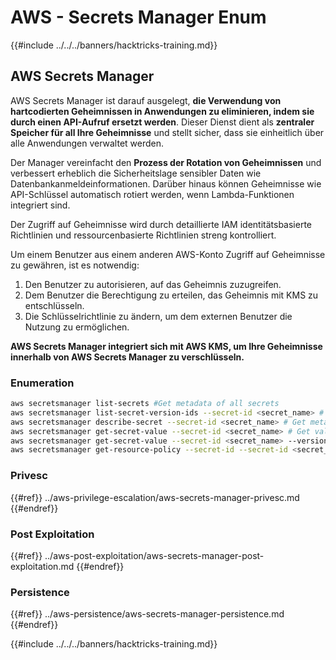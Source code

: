 # AWS - Secrets Manager Enum

{{#include ../../../banners/hacktricks-training.md}}

## AWS Secrets Manager

AWS Secrets Manager ist darauf ausgelegt, **die Verwendung von hartcodierten Geheimnissen in Anwendungen zu eliminieren, indem sie durch einen API-Aufruf ersetzt werden**. Dieser Dienst dient als **zentraler Speicher für all Ihre Geheimnisse** und stellt sicher, dass sie einheitlich über alle Anwendungen verwaltet werden.

Der Manager vereinfacht den **Prozess der Rotation von Geheimnissen** und verbessert erheblich die Sicherheitslage sensibler Daten wie Datenbankanmeldeinformationen. Darüber hinaus können Geheimnisse wie API-Schlüssel automatisch rotiert werden, wenn Lambda-Funktionen integriert sind.

Der Zugriff auf Geheimnisse wird durch detaillierte IAM identitätsbasierte Richtlinien und ressourcenbasierte Richtlinien streng kontrolliert.

Um einem Benutzer aus einem anderen AWS-Konto Zugriff auf Geheimnisse zu gewähren, ist es notwendig:

1. Den Benutzer zu autorisieren, auf das Geheimnis zuzugreifen.
2. Dem Benutzer die Berechtigung zu erteilen, das Geheimnis mit KMS zu entschlüsseln.
3. Die Schlüsselrichtlinie zu ändern, um dem externen Benutzer die Nutzung zu ermöglichen.

**AWS Secrets Manager integriert sich mit AWS KMS, um Ihre Geheimnisse innerhalb von AWS Secrets Manager zu verschlüsseln.**

### **Enumeration**
```bash
aws secretsmanager list-secrets #Get metadata of all secrets
aws secretsmanager list-secret-version-ids --secret-id <secret_name> # Get versions
aws secretsmanager describe-secret --secret-id <secret_name> # Get metadata
aws secretsmanager get-secret-value --secret-id <secret_name> # Get value
aws secretsmanager get-secret-value --secret-id <secret_name> --version-id <version-id> # Get value of a different version
aws secretsmanager get-resource-policy --secret-id --secret-id <secret_name>
```
### Privesc

{{#ref}}
../aws-privilege-escalation/aws-secrets-manager-privesc.md
{{#endref}}

### Post Exploitation

{{#ref}}
../aws-post-exploitation/aws-secrets-manager-post-exploitation.md
{{#endref}}

### Persistence

{{#ref}}
../aws-persistence/aws-secrets-manager-persistence.md
{{#endref}}

{{#include ../../../banners/hacktricks-training.md}}

